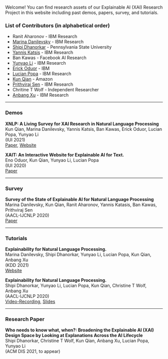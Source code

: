 Welcome! You can find research assets of our Explainable AI (XAI) Research Project in this website including past demos, papers, survey, and tutorials.

### List of Contributors (in alphabetical order)
- Ranit Aharonov - IBM Research
- [Marina Danilevsky](https://researcher.watson.ibm.com/researcher/view.php?person=us-mdanile) - IBM Research
- [Shipi Dhanorkar](https://www.shipidhanorkar.com/) - Pennsylvania State University
- [Yannis Katsis](https://researcher.watson.ibm.com/researcher/view.php?person=ibm-Yannis.Katsis) - IBM Research
- Ban Kawas - Facebook AI Research
- [Yunyao Li](https://researcher.watson.ibm.com/researcher/view.php?person=us-yunyaoli) - IBM Research
- [Erick Oduor](https://researcher.watson.ibm.com/researcher/view.php?person=ke-ErickO) - IBM 
- [Lucian Popa](https://researcher.watson.ibm.com/researcher/view.php?person=us-lpopa) - IBM Research
- [Kun Qian](https://kunqian-58.github.io/kunqian/) - Amazon
- [Prithviraj Sen](https://researcher.watson.ibm.com/researcher/view.php?person=us-senp) - IBM Research
- Chritine T Wolf - Independent Researcher
- [Anbang Xu](https://researcher.watson.ibm.com/researcher/view.php?person=us-anbangxu) - IBM Research


----

### Demos
**XNLP: A Living Survey for XAI Research in Natural Language Processing** <br/>
Kun Qian, Marina Danilevsky, Yannis Katsis, Ban Kawas, Erick Oduor, Lucian Popa, Yunyao Li <br/>
(IUI 2021) <br/>
[Paper](https://dl.acm.org/doi/abs/10.1145/3397482.3450728), [Website](https://xainlp2020.github.io/xainlp/)

**XAIT: An Interactive Website for Explainable AI for Text.** <br/>
Eno Oduor, Kun Qian, Yunyao Li, Lucian Popa <br/>
(IUI 2020) <br/>
[Paper](https://dl.acm.org/doi/abs/10.1145/3379336.3381468)

----

### Survey
**Survey of the State of Explainable AI for Natural Language Processing** <br/>
Marina Danilevsky, Kun Qian, Ranit Aharonov, Yannis Katasis, Ban Kawas, Prithviraj Sen <br/>
(AACL-IJCNLP 2020) <br/>
[Paper](https://www.aclweb.org/anthology/2020.aacl-main.46/)

----
### Tutorials
**Explainability for Natural Language Processing.**<br/>
Marina Danilevsky, Shipi Dhanorkar, Yunyao Li, Lucian Popa, Kun Qian, Anbang Xu<br/>
(KDD 2021) <br/>
[Website](https://xainlp.github.io/kddtutorial/)


**Explainability for Natural Language Processing.**<br/>
Shipi Dhanorkar, Yunyao Li, Lucian Popa, Kun Qian, Christine T Wolf, Anbang Xu<br/>
(AACL-IJCNLP 2020) <br/>
[Video-Recording](https://www.youtube.com/watch?v=3tnrGe_JA0s), [Slides](https://www2.slideshare.net/YunyaoLi/explainability-for-natural-language-processing)


---
### Research Paper
**Who needs to know what, when?: Broadening the Explainable AI (XAI) Design Space by Looking at Explanations Across the AI Lifecycle**<br/>
Shipi Dhanorkar, Christine T Wolf, Kun Qian, Anbang Xu, Lucian Popa, Yunyao Li<br/>
(ACM DIS 2021, to appear)

